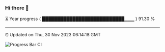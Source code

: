 ### Hi there 👋

⏳ Year progress { ███████████████████████████▁▁▁ } 91.30 %

---

⏰ Updated on Thu, 30 Nov 2023 06:14:18 GMT

![Progress Bar CI](https://github.com/liununu/liununu/workflows/Progress%20Bar%20CI/badge.svg)
